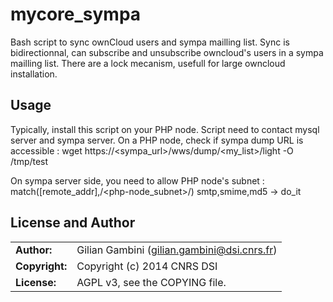 # mycore_sympa

Bash script to sync ownCloud users and sympa mailling list. Sync is bidirectionnal, can subscribe and unsubscribe owncloud's users in a sympa mailling list. There are a lock mecanism, usefull for large owncloud installation.

## Usage

Typically, install this script on your PHP node. Script need to contact mysql server and sympa server. On a PHP node, check if sympa dump URL is accessible :
wget https://\<sympa_url\>/wws/dump/\<my_list\>/light -O /tmp/test

On sympa server side, you need to allow PHP node's subnet :
match([remote_addr],/\<php-node_subnet\>/)    smtp,smime,md5  -> do_it

## License and Author

|                      |                                          |
|:---------------------|:-----------------------------------------|
| **Author:**          | Gilian Gambini (<gilian.gambini@dsi.cnrs.fr>)
| **Copyright:**       | Copyright (c) 2014 CNRS DSI
| **License:**         | AGPL v3, see the COPYING file.
